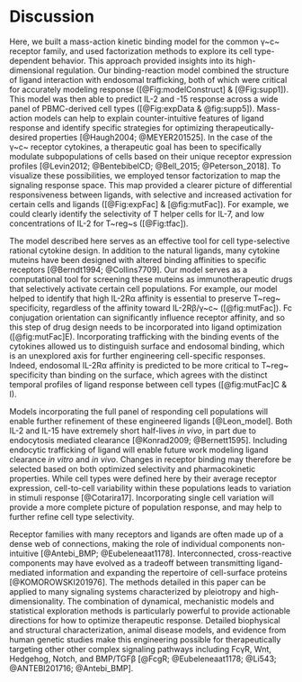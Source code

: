# Discussion

<!-- Focus on paper results (need traficking to fit model, differential responsiveness between ligands..).-->

Here, we built a mass-action kinetic binding model for the common γ~c~ receptor family, and used factorization methods to explore its cell type-dependent behavior. This approach provided insights into its high-dimensional regulation. Our binding-reaction model combined the structure of ligand interaction with endosomal trafficking, both of which were critical for accurately modeling response ([@Fig:modelConstruct] & [@Fig:supp1]). This model was then able to predict IL-2 and -15 response across a wide panel of PBMC-derived cell types ([@Fig:expData & @fig:supp5]). Mass-action models can help to explain counter-intuitive features of ligand response and identify specific strategies for optimizing therapeutically-desired properties [@Haugh2004; @MEYER201525]. In the case of the γ~c~ receptor cytokines, a therapeutic goal has been to specifically modulate subpopulations of cells based on their unique receptor expression profiles [@Levin2012; @BentebibelCD; @Bell_2015; @Peterson_2018]. To visualize these possibilities, we employed tensor factorization to map the signaling response space. This map provided a clearer picture of differential responsiveness between ligands, with selective and increased activation for certain cells and ligands ([@Fig:expFac] & [@fig:mutFac]). For example, we could clearly identify the selectivity of T helper cells for IL-7, and low concentrations of IL-2 for T~reg~s ([@Fig:tfac]).

<!-- How this helped cytokine engineering. -->

The model described here serves as an effective tool for cell type-selective rational cytokine design. In addition to the natural ligands, many cytokine muteins have been designed with altered binding affinities to specific receptors [@Berndt1994; @Collins7709]. Our model serves as a computational tool for screening these muteins as immunotherapeutic drugs that selectively activate certain cell populations. For example, our model helped to identify that high IL-2Rα affinity is essential to preserve T~reg~ specificity, regardless of the affinity toward IL-2Rβ/γ~c~ ([@fig:mutFac]). Fc conjugation orientation can significantly influence receptor affinity, and so this step of drug design needs to be incorporated into ligand optimization ([@fig:mutFac]E). Incorporating trafficking with the binding events of the cytokines allowed us to distinguish surface and endosomal binding, which is an unexplored axis for further engineering cell-specific responses. Indeed, endosomal IL-2Rα affinity is predicted to be more critical to T~reg~ specificity than binding on the surface, which agrees with the distinct temporal profiles of ligand response between cell types ([@fig:mutFac]C & I).

<!-- building on the work here to allude to next part of the project: (cell-cell variability, ligand clearance rate, mutant ligands, ...).-->

Models incorporating the full panel of responding cell populations will enable further refinement of these engineered ligands [@Leon_model]. Both IL-2 and IL-15 have extremely short half-lives *in vivo*, in part due to endocytosis mediated clearance [@Konrad2009; @Bernett1595]. Including endocytic trafficking of ligand will enable future work modeling ligand clearance *in vitro* and *in vivo*. Changes in receptor binding may therefore be selected based on both optimized selectivity and pharmacokinetic properties. While cell types were defined here by their average receptor expression, cell-to-cell variability within these populations leads to variation in stimuli response [@Cotarira17]. Incorporating single cell variation will provide a more complete picture of population response, and may help to further refine cell type selectivity.

<!-- Last paragraph can be general on how we can apply methods discussed here to other families of receptors.-->

Receptor families with many receptors and ligands are often made up of a dense web of connections, making the role of individual components non-intuitive [@Antebi_BMP; @Eubeleneaat1178]. Interconnected, cross-reactive components may have evolved as a tradeoff between transmitting ligand-mediated information and expanding the repertoire of cell-surface proteins [@KOMOROWSKI201976]. The methods detailed in this paper can be applied to many signaling systems characterized by pleiotropy and high-dimensionality. The combination of dynamical, mechanistic models and statistical exploration methods is particularly powerful to provide actionable directions for how to optimize therapeutic response. Detailed biophysical and structural characterization, animal disease models, and evidence from human genetic studies make this engineering possible for therapeutically targeting other other complex signaling pathways including FcγR, Wnt, Hedgehog, Notch, and BMP/TGFβ [@FcgR; @Eubeleneaat1178; @Li543; @ANTEBI201716; @Antebi_BMP].
